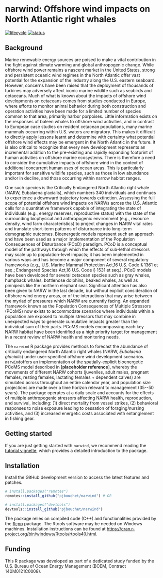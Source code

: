 <!-- README.md is generated from README.Rmd. Please edit that file -->

# narwind: Offshore wind impacts on North Atlantic right whales

<!-- badges: start -->

[![lifecycle](https://img.shields.io/badge/lifecycle-maturing-blue.svg?style=flat-square)](https://www.tidyverse.org/lifecycle/#maturing) [![status](https://img.shields.io/badge/repo%20status-active-green.svg?style=flat-square)](https://www.repostatus.org/#active)

<!-- badges: end -->

## Background

Marine renewable energy sources are poised to make a vital contribution in the fight against climate warming and global anthropogenic change. While offshore wind power remains a nascent market in the United States, strong and persistent oceanic wind regimes in the North Atlantic offer vast potential for the expansion of the industry along the U.S. eastern seaboard. However, concerns have been raised that the deployment of thousands of turbines may adversely affect iconic marine wildlife such as seabirds and cetaceans. Much of what is known about the impacts of offshore wind developments on cetaceans comes from studies conducted in Europe, where efforts to monitor animal behavior during both construction and operation activities have been made for a limited number of species common to that area, primarily harbor porpoises. Little information exists on the responses of baleen whales to offshore wind activities, and in contrast to European case studies on resident cetacean populations, many marine mammals occurring within U.S. waters are migratory. This makes it difficult to directly apply lessons learnt and determine with certainty what potential offshore wind effects may be emergent in the North Atlantic in the future. It is also critical to recognize that every new development represents an incremental addition to the pre-existing and rapidly expanding footprint of human activities on offshore marine ecosystems. There is therefore a need to consider the cumulative impacts of offshore wind in the context of additional concurrent human uses of ocean areas. This is particularly important for sensitive wildlife species, such as those in low abundance and/or in decline, and those occurring within narrow habitat ranges.

One such species is the Critically Endangered North Atlantic right whale (NARW, Eubalaena glacialis), which numbers 340 individuals and continues to experience a downward trajectory towards extinction. Assessing the full scope of potential offshore wind impacts on NARWs across the U.S. Atlantic calls for a quantitative framework capable of integrating the state of individuals (e.g., energy reserves, reproductive status) with the state of the surrounding biophysical and anthropogenic environment (e.g., resource density, wind farm characteristics) to project changes in NARW vital rates and translate short-term patterns of disturbance into long-term demographic outcomes. Bioenergetic models represent such an approach and have been used as a major implementation of the Population Consequences of Disturbance (PCoD) paradigm. PCoD is a conceptual model of the pathways through which the effects of sub-lethal stressors may scale up to population-level impacts; it has been implemented in various ways and has become a major component of several regulatory frameworks (e.g., U.S. Marine Mammal Protection Act,16 U.S. Code § 1361 et seq.; Endangered Species Act,16 U.S. Code § 1531 et seq.). PCoD models have been developed for several cetacean species such as gray whales, humpback whales, bottlenose dolphins, beaked whales, as well as pinnipeds like the northern elephant seal. Significant attention has also been given to NARW in the last decade, but without explicit consideration of offshore wind energy areas, or of the interactions that may arise between the myriad of pressures which NARW are currently facing. An expanded framework known as the Population Consequences of Multiple Stressors (PCoMS) now exists to accommodate scenarios where individuals within a population are exposed to multiple stressors that may combine in unexpected ways to generate cumulative impacts greater than the individual sum of their parts. PCoMS models encompassing each key NARW habitat have been identified as a high priority target for management in a recent review of NARW health and monitoring needs.

The `narwind` R package provides methods to forecast the abundance of critically endangered North Atlantic right whales (NARW, *Eubalaena glacialis*) under user-specified offshore wind development scenarios. `narwind`offers an implementation of the spatially-explicit bioenergetic PCoMS model described in [**placeholder reference**], whereby the movements of different NARW cohorts (juveniles, adult males, pregnant females, resting females, lactating females + dependent calves) are simulated across throughout an entire calendar year, and population size projections are made over a time horizon relevant to management (35--50 years). The package operates at a daily scale and accounts for the effects of multiple anthropogenic stressors affecting NARW health, reproduction, and survival, including: (1) direct mortality from vessel strikes, (2) behavioral responses to noise exposure leading to cessation of foraging/nursing activities, and (3) increased energetic costs associated with entanglement in fishing gear.

## Getting started

If you are just getting started with `narwind`, we recommend reading the [tutorial vignette](https://pjbouchet.github.io/narwind/articles/narwind.html), which provides a detailed introduction to the package.

## Installation

Install the GitHub development version to access the latest features and patches.

``` r
# install.packages("remotes")
remotes::install_github("pjbouchet/narwind") # OR

# install.packages("devtools")
devtools::install_github("pjbouchet/narwind")
```

The package relies on compiled code (C++) and functionalities provided by the [Rcpp](https://cran.r-project.org/web/packages/Rcpp/index.html) package. The Rtools software may be needed on Windows machines. Installation instructions can be found at <https://cran.r-project.org/bin/windows/Rtools/rtools40.html>.

## Funding

This R package was developed as part of a dedicated study funded by the U.S. Bureau of Ocean Energy Management (BOEM, Contract 140M0121C0008).
